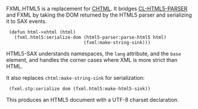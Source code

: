 FXML.HTML5 is a replacement for [CHTML][chtml]. It bridges
[CL-HTML5-PARSER][html5] and FXML by taking the DOM returned by the
HTML5 parser and serializing it to SAX events.

     (defun html->xhtml (html)
       (fxml.html5:serialize-dom (html5-parser:parse-html5 html)
                                 (fxml:make-string-sink)))

HTML5-SAX understands namespaces, the `lang` attribute, and the `base`
element, and handles the corner cases where XML is more strict than
HTML.

It also replaces `chtml:make-string-sink` for serialization:

     (fxml.stp:serialize dom (fxml.html5:make-html5-sink))

This produces an HTML5 document with a UTF-8 charset declaration.

[html5]: https://github.com/copyleft/cl-html5-parser
[chtml]: http://common-lisp.net/project/closure/closure-html/
